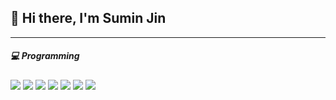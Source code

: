 ## 👋 Hi there, I'm Sumin Jin

___
##### 💻 Programming
<img src="https://img.shields.io/badge/-Python-3776AB?style=flat-square&logo=Python&logoColor=black"/> <img src="https://img.shields.io/badge/-TensorFlow-FF6F00?style=flat-square&logo=TensorFlow&logoColor=black"/> <img src="https://img.shields.io/badge/-PyTorch-EE4C2C?style=flat-square&logo=PyTorch&logoColor=black"/> <img src="https://img.shields.io/badge/-R-276DC3?style=flat-square&logo=R&logoColor=black"/> <img src="https://img.shields.io/badge/-Qiskit-6929C4?style=flat-square&logo=Qiskit&logoColor=black"/> <img src="https://img.shields.io/badge/-Cirq-F8BA03?style=flat-square"/> <img src="https://img.shields.io/badge/-PennyLane-0FE49A?style=flat-square"/>



<!--
**nineil91/nineil91** is a ✨ _special_ ✨ repository because its `README.md` (this file) appears on your GitHub profile.

Here are some ideas to get you started:

- 🔭 I’m currently working on ...
- 🌱 I’m currently learning ...
- 👯 I’m looking to collaborate on ...
- 🤔 I’m looking for help with ...
- 💬 Ask me about ...
- 📫 How to reach me: ...
- 😄 Pronouns: ...
- ⚡ Fun fact: ...
-->

